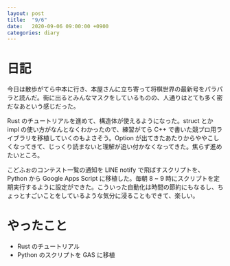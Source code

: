 ```yaml
---
layout: post
title:  "9/6"
date:   2020-09-06 09:00:00 +0900
categories: diary
---
```

# 日記

今日は散歩がてら中本に行き、本屋さんに立ち寄って将棋世界の最新号をパラパラと読んだ。街に出るとみんなマスクをしているものの、人通りはとても多く密だなあという感じだった。

Rust のチュートリアルを進めて、構造体が使えるようになった。struct とか impl の使い方がなんとなくわかったので、練習がてら C++ で書いた競プロ用ライブラリを移植していくのもよさそう。Option が出てきたあたりからややこしくなってきて、じっくり読まないと理解が追い付かなくなってきた。焦らず進めたいところ。

こどふぉのコンテスト一覧の通知を LINE notify で飛ばすスクリプトを、Python から Google Apps Script に移植した。毎朝 8 ~ 9 時にスクリプトを定期実行するように設定ができた。こういった自動化は時間の節約にもなるし、ちょっとすごいことをしているような気分に浸ることもできて、楽しい。 

# やったこと

- Rust のチュートリアル
- Python のスクリプトを GAS に移植